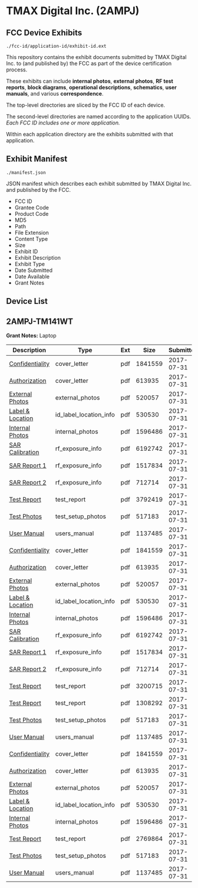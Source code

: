 # TMAX Digital Inc. (2AMPJ)
## FCC Device Exhibits

```
./fcc-id/application-id/exhibit-id.ext
```

This repository contains the exhibit documents submitted by TMAX Digital Inc. to (and published by) the FCC as part of the device certification process.

These exhibits can include **internal photos**, **external photos**, **RF test reports**, **block diagrams**, **operational descriptions**, **schematics**, **user manuals**, and various **correspondence**.

The top-level directories are sliced by the FCC ID of each device.

The second-level directories are named according to the application UUIDs. *Each FCC ID includes one or more application.*

Within each application directory are the exhibits submitted with that application. 

## Exhibit Manifest

```
./manifest.json
```

JSON manifest which describes each exhibit submitted by TMAX Digital Inc. and published by the FCC.

- FCC ID
- Grantee Code
- Product Code
- MD5
- Path
- File Extension
- Content Type
- Size
- Exhibit ID
- Exhibit Description
- Exhibit Type
- Date Submitted
- Date Available
- Grant Notes

## Device List
## 2AMPJ-TM141WT
**Grant Notes:** Laptop

| Description | Type | Ext | Size | Submitted | Available |
| ----------- | ---- | --- | ---- | --------- | --------- |
| [Confidentiality](2AMPJ-TM141WT/2c62b42d4a8a11c7a702016787ef94ce/3490205.pdf) | cover_letter | pdf | 1841559 | 2017-07-31 | 2017-07-31 |
| [Authorization](2AMPJ-TM141WT/2c62b42d4a8a11c7a702016787ef94ce/3490223.pdf) | cover_letter | pdf | 613935 | 2017-07-31 | 2017-07-31 |
| [External Photos](2AMPJ-TM141WT/2c62b42d4a8a11c7a702016787ef94ce/3490159.pdf) | external_photos | pdf | 520057 | 2017-07-31 | 2017-07-31 |
| [Label & Location](2AMPJ-TM141WT/2c62b42d4a8a11c7a702016787ef94ce/3490215.pdf) | id_label_location_info | pdf | 530530 | 2017-07-31 | 2017-07-31 |
| [Internal Photos](2AMPJ-TM141WT/2c62b42d4a8a11c7a702016787ef94ce/3490175.pdf) | internal_photos | pdf | 1596486 | 2017-07-31 | 2017-07-31 |
| [SAR Calibration](2AMPJ-TM141WT/2c62b42d4a8a11c7a702016787ef94ce/3490343.pdf) | rf_exposure_info | pdf | 6192742 | 2017-07-31 | 2017-07-31 |
| [SAR Report 1](2AMPJ-TM141WT/2c62b42d4a8a11c7a702016787ef94ce/3490344.pdf) | rf_exposure_info | pdf | 1517834 | 2017-07-31 | 2017-07-31 |
| [SAR Report 2](2AMPJ-TM141WT/2c62b42d4a8a11c7a702016787ef94ce/3490345.pdf) | rf_exposure_info | pdf | 712714 | 2017-07-31 | 2017-07-31 |
| [Test Report](2AMPJ-TM141WT/2c62b42d4a8a11c7a702016787ef94ce/3490391.pdf) | test_report | pdf | 3792419 | 2017-07-31 | 2017-07-31 |
| [Test Photos](2AMPJ-TM141WT/2c62b42d4a8a11c7a702016787ef94ce/3490136.pdf) | test_setup_photos | pdf | 517183 | 2017-07-31 | 2017-07-31 |
| [User Manual](2AMPJ-TM141WT/2c62b42d4a8a11c7a702016787ef94ce/3490189.pdf) | users_manual | pdf | 1137485 | 2017-07-31 | 2017-07-31 |
| [Confidentiality](2AMPJ-TM141WT/67222a7d892d8c8138e18c7f39720529/3490205.pdf) | cover_letter | pdf | 1841559 | 2017-07-31 | 2017-07-31 |
| [Authorization](2AMPJ-TM141WT/67222a7d892d8c8138e18c7f39720529/3490223.pdf) | cover_letter | pdf | 613935 | 2017-07-31 | 2017-07-31 |
| [External Photos](2AMPJ-TM141WT/67222a7d892d8c8138e18c7f39720529/3490159.pdf) | external_photos | pdf | 520057 | 2017-07-31 | 2017-07-31 |
| [Label & Location](2AMPJ-TM141WT/67222a7d892d8c8138e18c7f39720529/3490215.pdf) | id_label_location_info | pdf | 530530 | 2017-07-31 | 2017-07-31 |
| [Internal Photos](2AMPJ-TM141WT/67222a7d892d8c8138e18c7f39720529/3490175.pdf) | internal_photos | pdf | 1596486 | 2017-07-31 | 2017-07-31 |
| [SAR Calibration](2AMPJ-TM141WT/67222a7d892d8c8138e18c7f39720529/3490343.pdf) | rf_exposure_info | pdf | 6192742 | 2017-07-31 | 2017-07-31 |
| [SAR Report 1](2AMPJ-TM141WT/67222a7d892d8c8138e18c7f39720529/3490344.pdf) | rf_exposure_info | pdf | 1517834 | 2017-07-31 | 2017-07-31 |
| [SAR Report 2](2AMPJ-TM141WT/67222a7d892d8c8138e18c7f39720529/3490345.pdf) | rf_exposure_info | pdf | 712714 | 2017-07-31 | 2017-07-31 |
| [Test Report](2AMPJ-TM141WT/67222a7d892d8c8138e18c7f39720529/3490329.pdf) | test_report | pdf | 3200715 | 2017-07-31 | 2017-07-31 |
| [Test Report](2AMPJ-TM141WT/67222a7d892d8c8138e18c7f39720529/3490331.pdf) | test_report | pdf | 1308292 | 2017-07-31 | 2017-07-31 |
| [Test Photos](2AMPJ-TM141WT/67222a7d892d8c8138e18c7f39720529/3490136.pdf) | test_setup_photos | pdf | 517183 | 2017-07-31 | 2017-07-31 |
| [User Manual](2AMPJ-TM141WT/67222a7d892d8c8138e18c7f39720529/3490189.pdf) | users_manual | pdf | 1137485 | 2017-07-31 | 2017-07-31 |
| [Confidentiality](2AMPJ-TM141WT/e4581d87961a97908f494bd88f652b37/3490205.pdf) | cover_letter | pdf | 1841559 | 2017-07-31 | 2017-07-31 |
| [Authorization](2AMPJ-TM141WT/e4581d87961a97908f494bd88f652b37/3490223.pdf) | cover_letter | pdf | 613935 | 2017-07-31 | 2017-07-31 |
| [External Photos](2AMPJ-TM141WT/e4581d87961a97908f494bd88f652b37/3490159.pdf) | external_photos | pdf | 520057 | 2017-07-31 | 2017-07-31 |
| [Label & Location](2AMPJ-TM141WT/e4581d87961a97908f494bd88f652b37/3490215.pdf) | id_label_location_info | pdf | 530530 | 2017-07-31 | 2017-07-31 |
| [Internal Photos](2AMPJ-TM141WT/e4581d87961a97908f494bd88f652b37/3490175.pdf) | internal_photos | pdf | 1596486 | 2017-07-31 | 2017-07-31 |
| [Test Report](2AMPJ-TM141WT/e4581d87961a97908f494bd88f652b37/3490228.pdf) | test_report | pdf | 2769864 | 2017-07-31 | 2017-07-31 |
| [Test Photos](2AMPJ-TM141WT/e4581d87961a97908f494bd88f652b37/3490136.pdf) | test_setup_photos | pdf | 517183 | 2017-07-31 | 2017-07-31 |
| [User Manual](2AMPJ-TM141WT/e4581d87961a97908f494bd88f652b37/3490189.pdf) | users_manual | pdf | 1137485 | 2017-07-31 | 2017-07-31 |
